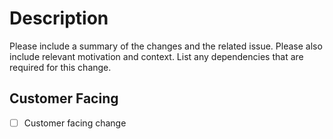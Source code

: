 # Description

Please include a summary of the changes and the related issue. Please also include relevant motivation and context. List any dependencies that are required for this change.

## Customer Facing

-   [ ] Customer facing change
